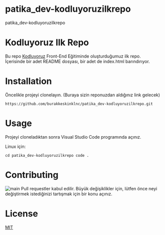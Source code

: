 # patika_dev-kodluyoruzilkrepo
patika_dev-kodluyoruzilkrepo

# Kodluyoruz Ilk Repo

Bu repo  [Kodluyoruz](https://www.kodluyoruz.org/)  Front-End Eğitiminde oluşturduğumuz ilk repo. İçerisinde bir adet README dosyası, bir adet de index.html barındırıyor.

# [](https://github.com/burakkeskinklnc/patika_dev-kodluyoruzilkrepo#installation)Installation

Öncelikle projeyi clonelayın. (Buraya sizin reponuzdan aldığınız link gelecek)

`https://github.com/burakkeskinklnc/patika_dev-kodluyoruzilkrepo.git`

# [](https://github.com/burakkeskinklnc/patika_dev-kodluyoruzilkrepo#usage)Usage

Projeyi cloneladıktan sonra Visual Studio Code programında açınız.

Linux için:

`cd patika_dev-kodluyoruzilkrepo code .`

# [](https://github.com/burakkeskinklnc/patika_dev-kodluyoruzilkrepo#contributing)Contributing
![main](https://user-images.githubusercontent.com/38539652/197009164-41232de4-a051-4978-93c1-6d98407c5213.jpg)
Pull requestler kabul edilir. Büyük değişiklikler için, lütfen önce neyi değiştirmek istediğinizi tartışmak için bir konu açınız.
# [](https://github.com/burakkeskinklnc/patika_dev-kodluyoruzilkrepo#licence)License

[MIT](https://choosealicense.com/licenses/mit/)
